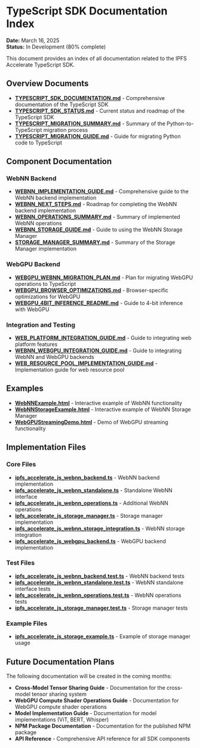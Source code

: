 # TypeScript SDK Documentation Index

**Date:** March 16, 2025  
**Status:** In Development (80% complete)

This document provides an index of all documentation related to the IPFS Accelerate TypeScript SDK.

## Overview Documents

- [**TYPESCRIPT_SDK_DOCUMENTATION.md**](TYPESCRIPT_SDK_DOCUMENTATION.md) - Comprehensive documentation of the TypeScript SDK
- [**TYPESCRIPT_SDK_STATUS.md**](TYPESCRIPT_SDK_STATUS.md) - Current status and roadmap of the TypeScript SDK
- [**TYPESCRIPT_MIGRATION_SUMMARY.md**](TYPESCRIPT_MIGRATION_SUMMARY.md) - Summary of the Python-to-TypeScript migration process
- [**TYPESCRIPT_MIGRATION_GUIDE.md**](TYPESCRIPT_MIGRATION_GUIDE.md) - Guide for migrating Python code to TypeScript

## Component Documentation

### WebNN Backend

- [**WEBNN_IMPLEMENTATION_GUIDE.md**](WEBNN_IMPLEMENTATION_GUIDE.md) - Comprehensive guide to the WebNN backend implementation
- [**WEBNN_NEXT_STEPS.md**](WEBNN_NEXT_STEPS.md) - Roadmap for completing the WebNN backend implementation
- [**WEBNN_OPERATIONS_SUMMARY.md**](WEBNN_OPERATIONS_SUMMARY.md) - Summary of implemented WebNN operations
- [**WEBNN_STORAGE_GUIDE.md**](WEBNN_STORAGE_GUIDE.md) - Guide to using the WebNN Storage Manager
- [**STORAGE_MANAGER_SUMMARY.md**](STORAGE_MANAGER_SUMMARY.md) - Summary of the Storage Manager implementation

### WebGPU Backend

- [**WEBGPU_WEBNN_MIGRATION_PLAN.md**](WEBGPU_WEBNN_MIGRATION_PLAN.md) - Plan for migrating WebGPU operations to TypeScript
- [**WEBGPU_BROWSER_OPTIMIZATIONS.md**](WEBGPU_BROWSER_OPTIMIZATIONS.md) - Browser-specific optimizations for WebGPU
- [**WEBGPU_4BIT_INFERENCE_README.md**](WEBGPU_4BIT_INFERENCE_README.md) - Guide to 4-bit inference with WebGPU

### Integration and Testing

- [**WEB_PLATFORM_INTEGRATION_GUIDE.md**](WEB_PLATFORM_INTEGRATION_GUIDE.md) - Guide to integrating web platform features
- [**WEBNN_WEBGPU_INTEGRATION_GUIDE.md**](WEBNN_WEBGPU_INTEGRATION_GUIDE.md) - Guide to integrating WebNN and WebGPU backends
- [**WEB_RESOURCE_POOL_IMPLEMENTATION_GUIDE.md**](WEB_RESOURCE_POOL_IMPLEMENTATION_GUIDE.md) - Implementation guide for web resource pool

## Examples

- [**WebNNExample.html**](WebNNExample.html) - Interactive example of WebNN functionality
- [**WebNNStorageExample.html**](WebNNStorageExample.html) - Interactive example of WebNN Storage Manager
- [**WebGPUStreamingDemo.html**](WebGPUStreamingDemo.html) - Demo of WebGPU streaming functionality

## Implementation Files

### Core Files

- [**ipfs_accelerate_js_webnn_backend.ts**](ipfs_accelerate_js_webnn_backend.ts) - WebNN backend implementation
- [**ipfs_accelerate_js_webnn_standalone.ts**](ipfs_accelerate_js_webnn_standalone.ts) - Standalone WebNN interface
- [**ipfs_accelerate_js_webnn_operations.ts**](ipfs_accelerate_js_webnn_operations.ts) - Additional WebNN operations
- [**ipfs_accelerate_js_storage_manager.ts**](ipfs_accelerate_js_storage_manager.ts) - Storage manager implementation
- [**ipfs_accelerate_js_webnn_storage_integration.ts**](ipfs_accelerate_js_webnn_storage_integration.ts) - WebNN storage integration
- [**ipfs_accelerate_js_webgpu_backend.ts**](ipfs_accelerate_js_webgpu_backend.ts) - WebGPU backend implementation

### Test Files

- [**ipfs_accelerate_js_webnn_backend.test.ts**](ipfs_accelerate_js_webnn_backend.test.ts) - WebNN backend tests
- [**ipfs_accelerate_js_webnn_standalone.test.ts**](ipfs_accelerate_js_webnn_standalone.test.ts) - WebNN standalone interface tests
- [**ipfs_accelerate_js_webnn_operations.test.ts**](ipfs_accelerate_js_webnn_operations.test.ts) - WebNN operations tests
- [**ipfs_accelerate_js_storage_manager.test.ts**](ipfs_accelerate_js_storage_manager.test.ts) - Storage manager tests

### Example Files

- [**ipfs_accelerate_js_storage_example.ts**](ipfs_accelerate_js_storage_example.ts) - Example of storage manager usage

## Future Documentation Plans

The following documentation will be created in the coming months:

- **Cross-Model Tensor Sharing Guide** - Documentation for the cross-model tensor sharing system
- **WebGPU Compute Shader Operations Guide** - Documentation for WebGPU compute shader operations
- **Model Implementation Guide** - Documentation for model implementations (ViT, BERT, Whisper)
- **NPM Package Documentation** - Documentation for the published NPM package
- **API Reference** - Comprehensive API reference for all SDK components
